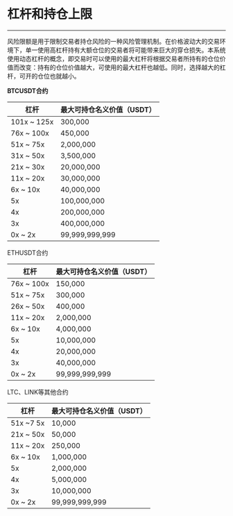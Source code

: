 # **杠杆和持仓上限**

------

风险限额是用于限制交易者持仓风险的一种风险管理机制。在价格波动大的交易环境下，单一使用高杠杆持有大额仓位的交易者将可能带来巨大的穿仓损失。本系统使用动态杠杆的概念，即交易时可以使用的最大杠杆将根据交易者所持有的仓位价值而改变：持有的仓位价值越大，可使用的最大杠杆也越低。同时，选择越大的杠杆，可开的仓位也就越小。

**BTCUSDT合约**

| 杠杆        | 最大可持仓名义价值（USDT） |
| ----------- | -------------------------- |
| 101x ~ 125x | 300,000                    |
| 76x ~ 100x  | 450,000                    |
| 51x ~ 75x   | 2,000,000                  |
| 31x ~ 50x   | 3,500,000                  |
| 21x ~ 30x   | 20,000,000                 |
| 11x ~ 20x   | 30,000,000                 |
| 6x ~ 10x    | 40,000,000                 |
| 5x          | 100,000,000                |
| 4x          | 200,000,000                |
| 3x          | 400,000,000                |
| 0x ~ 2x     | 99,999,999,999             |

ETHUSDT合约

| 杠杆       | 最大可持仓名义价值（USDT） |
| ---------- | -------------------------- |
| 76x ~ 100x | 150,000                    |
| 51x ~ 75x    | 300,000                    |
| 26x ~ 50x    | 400,000                    |
| 11x ~ 20x    | 2,000,000                  |
| 6x ~ 10x     | 4,000,000                  |
| 5x         | 10,000,000                 |
| 4x         | 20,000,000                 |
| 3x         | 40,000,000                 |
| 0x ~ 2x      | 99,999,999,999             |

LTC、LINK等其他合约

| 杠杆    | 最大可持仓名义价值（USDT） |
| ------- | -------------------------- |
| 51x ~7 5x | 10,000                     |
| 21x ~ 50x | 50,000                     |
| 11x ~ 20x | 250,000                    |
| 6x ~ 10x  | 1,000,000                  |
| 5x      | 2,000,000                  |
| 4x      | 5,000,000                  |
| 3x      | 10,000,000                 |
| 0x ~ 2x   | 99,999,999,999             |

